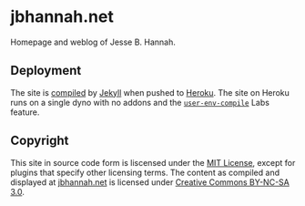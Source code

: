 # jbhannah.net

Homepage and weblog of Jesse B. Hannah.

## Deployment

The site is [compiled][] by [Jekyll][] when pushed to [Heroku][]. The
site on Heroku runs on a single dyno with no addons and the
[`user-env-compile`][] Labs feature.

## Copyright

This site in source code form is liscensed under the [MIT License][],
except for plugins that specify other licensing terms. The content as
compiled and displayed at [jbhannah.net][] is licensed under [Creative
Commons BY-NC-SA 3.0][CC BY-NC-SA].

[compiled]: http://jbhannah.net/blog/2013/01/16/jekyll-on-heroku-without-rack-jekyll-or-custom-buildpacks.html
[Jekyll]: http://jekyllrb.com/
[Heroku]: http://www.heroku.com/
[`user-env-compile`]: https://devcenter.heroku.com/articles/labs-user-env-compile
[MIT License]: https://github.com/jbhannah/jbhannah.net/blob/master/LICENSE.txt
[jbhannah.net]: http://jbhannah.net/
[CC BY-NC-SA]: http://creativecommons.org/licenses/by-nc-sa/3.0/
